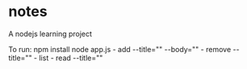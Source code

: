# notes

A nodejs learning project

To run: 
npm install
node app.js
    - add --title="" --body=""
    - remove --title=""
    - list
    - read --title=""
